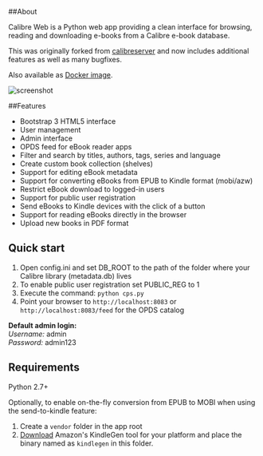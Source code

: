 ##About

Calibre Web is a Python web app providing a clean interface for browsing, reading and downloading e-books from a Calibre e-book database.

This was originally forked from [calibreserver](https://bitbucket.org/raphaelmutschler/calibreserver) and now includes additional features as well as many bugfixes.

Also available as [Docker image](https://registry.hub.docker.com/u/janeczku/calibre-web/).

![screenshot](https://raw.githubusercontent.com/janeczku/docker-calibre-web/master/screenshot.png)

##Features
- Bootstrap 3 HTML5 interface
- User management
- Admin interface
- OPDS feed for eBook reader apps
- Filter and search by titles, authors, tags, series and language
- Create custom book collection (shelves)
- Support for editing eBook metadata
- Support for converting eBooks from EPUB to Kindle format (mobi/azw)
- Restrict eBook download to logged-in users
- Support for public user registration
- Send eBooks to Kindle devices with the click of a button
- Support for reading eBooks directly in the browser
- Upload new books in PDF format

## Quick start

1. Open config.ini and set DB_ROOT to the path of the folder where your Calibre library (metadata.db) lives
3. To enable public user registration set PUBLIC_REG to 1
4. Execute the command: `python cps.py`
5. Point your browser to `http://localhost:8083` or `http://localhost:8083/feed` for the OPDS catalog 

**Default admin login:**    
*Username:* admin   
*Password:* admin123

## Requirements

Python 2.7+
     
Optionally, to enable on-the-fly conversion from EPUB to MOBI when using the send-to-kindle feature:     

1. Create a `vendor` folder in the app root
2. [Download](http://www.amazon.com/gp/feature.html?docId=1000765211) Amazon's KindleGen tool for your platform and place the binary named as `kindlegen` in this folder. 
